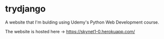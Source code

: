 # trydjango

A website that I'm bulding using Udemy's Python Web Development course.

The website is hosted here -> https://skynet1-0.herokuapp.com/

